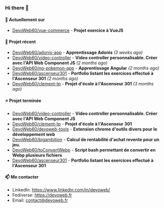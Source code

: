 ### Hi there 👋

#### 👷 Actuellement sur 

- [DevoWeb60/vue-commerce](https://github.com/DevoWeb60/vue-commerce) - **Projet exercice à VueJS**

#### 🌱 Projet récent

- [DevoWeb60/adonis-app](https://github.com/DevoWeb60/adonis-app) - **Apprentissage Adonis** *(3 weeks ago)*
- [DevoWeb60/video-controller](https://github.com/DevoWeb60/video-controller) - **Video controller personnalisable. Créer avec l&#39;API Web Component JS** *(2 months ago)*
- [DevoWeb60/ng-pokemon-app](https://github.com/DevoWeb60/ng-pokemon-app) - **Apprentissage Angular** *(2 months ago)*
- [DevoWeb60/ascenseur301](https://github.com/DevoWeb60/ascenseur301) - **Portfolio listant les exercices effectué à l&#39;Ascenseur 301** *(2 months ago)*
- [DevoWeb60/clement-tp](https://github.com/DevoWeb60/clement-tp) - **Projet d&#39;école à l&#39;Ascenseur 301** *(3 months ago)*

#### ⭐ Projet terminée

- [DevoWeb60/video-controller](https://github.com/DevoWeb60/video-controller) - **Video controller personnalisable. Créer avec l&#39;API Web Component JS**
- [DevoWeb60/clement-tp](https://github.com/DevoWeb60/clement-tp) - **Projet d&#39;école à l&#39;Ascenseur 301**
- [DevoWeb60/devoweb-tools](https://github.com/DevoWeb60/devoweb-tools) - **Extension chrome d&#39;outils divers pour le développement web**
- [DevoWeb60/bigambition](https://github.com/DevoWeb60/bigambition) - **Calcul de rentabilité d&#39;achat revente pour un jeu.**
- [DevoWeb60/toConvertWebp](https://github.com/DevoWeb60/toConvertWebp) - **Script bash permettant de convertir en Webp plusieurs fichiers**
- [DevoWeb60/ascenseur301](https://github.com/DevoWeb60/ascenseur301) - **Portfolio listant les exercices effectué à l&#39;Ascenseur 301**

#### 📫 Me contacter

- LinkedIn: https://www.linkedin.com/in/devoweb/
- Fediverse: https://devoweb.fr
- Email: contact@devoweb.fr
